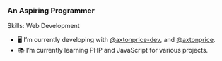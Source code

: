### An Aspiring Programmer

Skills: Web Development

- 🖥️ I’m currently developing with <a href="https://github.com/axtonprice-dev">@axtonprice-dev</a>, and <a href="https://github.com/axtonprice">@axtonprice</a>.
- 📚 I’m currently learning PHP and JavaScript for various projects.

